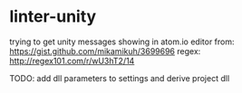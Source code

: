 linter-unity
============
trying to get unity messages showing in atom.io editor
from:
https://gist.github.com/mikamikuh/3699696
regex:
http://regex101.com/r/wU3hT2/14

TODO: add dll parameters to settings and derive project dll
